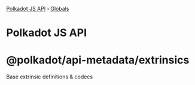 [Polkadot JS API](README.md) › [Globals](globals.md)

# Polkadot JS API

# @polkadot/api-metadata/extrinsics

Base extrinsic definitions & codecs
